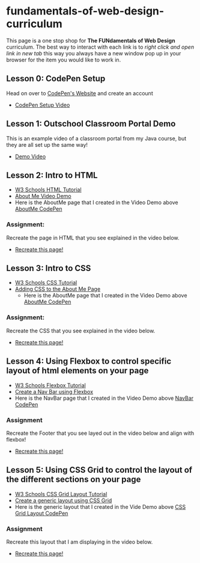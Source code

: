 # fundamentals-of-web-design-curriculum

This page is a one stop shop for **The FUNdamentals of Web Design** curriculum. The best way to interact with each link is to *right click and open link in new tab* this way you always have a new window pop up in your browser for the item you would like to work in. 

## Lesson 0: CodePen Setup
Head on over to [CodePen's Website](https://codepen.io) and create an account
- [CodePen Setup Video](https://youtu.be/te2OKIqD-rQ)
 
## Lesson 1: Outschool Classroom Portal Demo
This is an example video of a classroom portal from my Java course, but they are all set up the same way! 
 - [Demo Video](https://youtu.be/jmT395wQxHw)
 
 ## Lesson 2: Intro to HTML
 - [W3 Schools HTML Tutorial](https://www.w3schools.com/html/)
 - [About Me Video Demo](https://youtu.be/FlfNshA_6bU)
  - Here is the AboutMe page that I created in the Video Demo above [AboutMe CodePen](https://codepen.io/akostrick/pen/KOzNKw)
 
 ### Assignment: 
 Recreate the page in HTML that you see explained in the video below.
 - [Recreate this page!](https://youtu.be/I-owlYjiIm4)
 
 ## Lesson 3: Intro to CSS
 - [W3 Schools CSS Tutorial](https://www.w3schools.com/css/default.asp)
 - [Adding CSS to the About Me Page](https://youtu.be/GHEn1MMeEG4)
    - Here is the AboutMe page that I created in the Video Demo above [AboutMe CodePen](https://codepen.io/akostrick/pen/rXeWgJ)
 
 ### Assignment:
 Recreate the CSS that you see explained in the video below.
 - [Recreate this page!](https://youtu.be/GXgVGsCkl0U)
 
## Lesson 4: Using Flexbox to control specific layout of html elements on your page
- [W3 Schools Flexbox Tutorial](https://www.w3schools.com/css/css3_flexbox.asp)
- [Create a Nav Bar using Flexbox](https://youtu.be/RhZtVKtNNz0)
 - Here is the NavBar page that I created in the Video Demo above [NavBar CodePen](https://codepen.io/akostrick/pen/xvVgJo)
 
 ### Assignment
 Recreate the Footer that you see layed out in the video below and align with flexbox!
 - [Recreate this page!](https://youtu.be/mWyCl6KGHsc)
 
 ## Lesson 5: Using CSS Grid to control the layout of the different sections on your page
 - [W3 Schools CSS Grid Layout Tutorial](https://www.w3schools.com/css/css_grid.asp)
 - [Create a generic layout using CSS Grid]()
  - Here is the generic layout that I created in the Vide Demo above [CSS Grid Layout CodePen]()
  
  ### Assignment
  Recreate this layout that I am displaying in the video below.
  - [Recreate this page!]()
  

 
 
